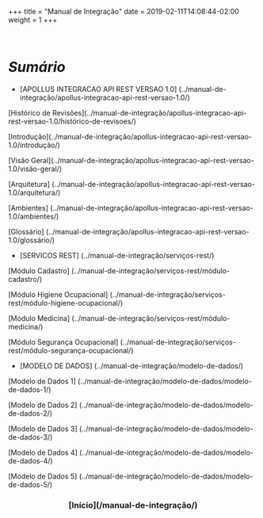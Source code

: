 ﻿+++
title = "Manual de Integração"
date =  2019-02-11T14:08:44-02:00
weight = 1
+++

<br>

# *Sumário*

- [APOLLUS INTEGRACAO API REST VERSAO 1.0] (../manual-de-integração/apollus-integracao-api-rest-versao-1.0/)

<p> [Histórico de Revisões](../manual-de-integração/apollus-integracao-api-rest-versao-1.0/histórico-de-revisoes/)
<p> [Introdução](../manual-de-integração/apollus-integracao-api-rest-versao-1.0/introdução/)
<p> [Visão Geral](../manual-de-integração/apollus-integracao-api-rest-versao-1.0/visão-geral/)
<p> [Arquitetura] (../manual-de-integração/apollus-integracao-api-rest-versao-1.0/arquitetura/)
<p> [Ambientes] (../manual-de-integração/apollus-integracao-api-rest-versao-1.0/ambientes/)
<p> [Glossário] (../manual-de-integração/apollus-integracao-api-rest-versao-1.0/glossário/)

- [SERVICOS REST] (../manual-de-integração/serviços-rest/)

<p> [Módulo Cadastro] (../manual-de-integração/serviços-rest/módulo-cadastro/)
<p> [Módulo Higiene Ocupacional] (../manual-de-integração/serviços-rest/módulo-higiene-ocupacional/)
<p> [Módulo Medicina] (../manual-de-integração/serviços-rest/módulo-medicina/)
<p> [Módulo Segurança Ocupacional] (../manual-de-integração/serviços-rest/módulo-segurança-ocupacional/)

- [MODELO DE DADOS] (../manual-de-integração/modelo-de-dados/)

<p> [Modelo de Dados 1] (../manual-de-integração/modelo-de-dados/modelo-de-dados-1/)
<p> [Modelo de Dados 2] (../manual-de-integração/modelo-de-dados/modelo-de-dados-2/)
<p> [Modelo de Dados 3] (../manual-de-integração/modelo-de-dados/modelo-de-dados-3/)
<p> [Modelo de Dados 4] (../manual-de-integração/modelo-de-dados/modelo-de-dados-4/)
<p> [Modelo de Dados 5] (../manual-de-integração/modelo-de-dados/modelo-de-dados-5/)


 <center> <h3> [Início](/manual-de-integração/) </h3> </center>
  
